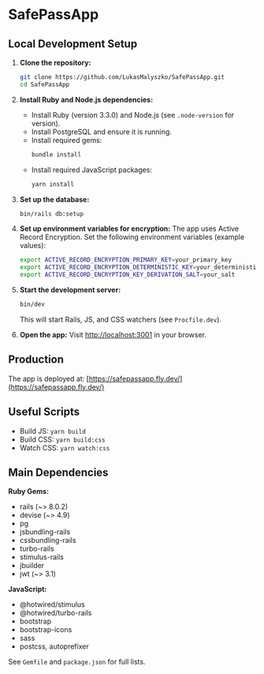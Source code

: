 # SafePassApp

## Local Development Setup

1. **Clone the repository:**
	```bash
	git clone https://github.com/LukasMalyszko/SafePassApp.git
	cd SafePassApp
	```

2. **Install Ruby and Node.js dependencies:**
	- Install Ruby (version 3.3.0) and Node.js (see `.node-version` for version).
	- Install PostgreSQL and ensure it is running.
	- Install required gems:
	  ```bash
	  bundle install
	  ```
	- Install required JavaScript packages:
	  ```bash
	  yarn install
	  ```

3. **Set up the database:**
	```bash
	bin/rails db:setup
	```

4. **Set up environment variables for encryption:**
	The app uses Active Record Encryption. Set the following environment variables (example values):
	```bash
	export ACTIVE_RECORD_ENCRYPTION_PRIMARY_KEY=your_primary_key
	export ACTIVE_RECORD_ENCRYPTION_DETERMINISTIC_KEY=your_deterministic_key
	export ACTIVE_RECORD_ENCRYPTION_KEY_DERIVATION_SALT=your_salt
	```

5. **Start the development server:**
	```bash
	bin/dev
	```
	This will start Rails, JS, and CSS watchers (see `Procfile.dev`).

6. **Open the app:**
	Visit [http://localhost:3001](http://localhost:3001) in your browser.

## Production

The app is deployed at: [https://safepassapp.fly.dev/](https://safepassapp.fly.dev/)

## Useful Scripts

- Build JS: `yarn build`
- Build CSS: `yarn build:css`
- Watch CSS: `yarn watch:css`

## Main Dependencies

**Ruby Gems:**
- rails (~> 8.0.2)
- devise (~> 4.9)
- pg
- jsbundling-rails
- cssbundling-rails
- turbo-rails
- stimulus-rails
- jbuilder
- jwt (~> 3.1)

**JavaScript:**
- @hotwired/stimulus
- @hotwired/turbo-rails
- bootstrap
- bootstrap-icons
- sass
- postcss, autoprefixer

See `Gemfile` and `package.json` for full lists.